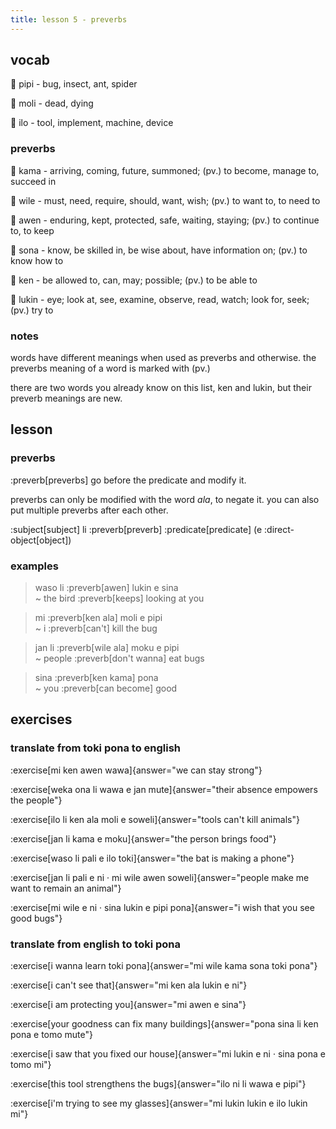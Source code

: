 ```yaml
---
title: lesson 5 - preverbs
---
```


## vocab
󱥑 pipi - bug, insect, ant, spider

󱤷 moli - dead, dying

󱤎 ilo - tool, implement, machine, device

### preverbs
󱤖 kama - arriving, coming, future, summoned; (pv.) to become, manage to, succeed in

󱥷 wile - must, need, require, should, want, wish; (pv.) to want to, to need to

󱤈 awen - enduring, kept, protected, safe, waiting, staying; (pv.) to continue to, to keep

󱥡 sona - know, be skilled in, be wise about, have information on; (pv.) to know how to

󱤘 ken - be allowed to, can, may; possible; (pv.) to be able to

󱤮 lukin - eye; look at, see, examine, observe, read, watch; look for, seek; (pv.) try to

### notes
words have different meanings when used as preverbs and otherwise. the preverbs meaning of a word is marked with (pv.)

there are two words you already know on this list, ken and lukin, but their preverb meanings are new.

## lesson
### preverbs
:preverb[preverbs] go before the predicate and modify it.

preverbs can only be modified with the word *ala*, to negate it. you can also put multiple preverbs after each other.

:subject[subject] li :preverb[preverb] :predicate[predicate] (e :direct-object[object])

### examples

> waso li :preverb[awen] lukin e sina \
> ~ the bird :preverb[keeps] looking at you

> mi :preverb[ken ala] moli e pipi \
> ~ i :preverb[can't] kill the bug

> jan li :preverb[wile ala] moku e pipi \
> ~ people :preverb[don't wanna] eat bugs

> sina :preverb[ken kama] pona \
> ~ you :preverb[can become] good

## exercises
### translate from toki pona to english
:exercise[mi ken awen wawa]{answer="we can stay strong"}

:exercise[weka ona li wawa e jan mute]{answer="their absence empowers the people"}

:exercise[ilo li ken ala moli e soweli]{answer="tools can't kill animals"}

:exercise[jan li kama e moku]{answer="the person brings food"}

:exercise[waso li pali e ilo toki]{answer="the bat is making a phone"}

:exercise[jan li pali e ni · mi wile awen soweli]{answer="people make me want to remain an animal"}

:exercise[mi wile e ni · sina lukin e pipi pona]{answer="i wish that you see good bugs"}

### translate from english to toki pona
:exercise[i wanna learn toki pona]{answer="mi wile kama sona toki pona"}

:exercise[i can't see that]{answer="mi ken ala lukin e ni"}

:exercise[i am protecting you]{answer="mi awen e sina"}

:exercise[your goodness can fix many buildings]{answer="pona sina li ken pona e tomo mute"}

:exercise[i saw that you fixed our house]{answer="mi lukin e ni · sina pona e tomo mi"}

:exercise[this tool strengthens the bugs]{answer="ilo ni li wawa e pipi"}

:exercise[i'm trying to see my glasses]{answer="mi lukin lukin e ilo lukin mi"}